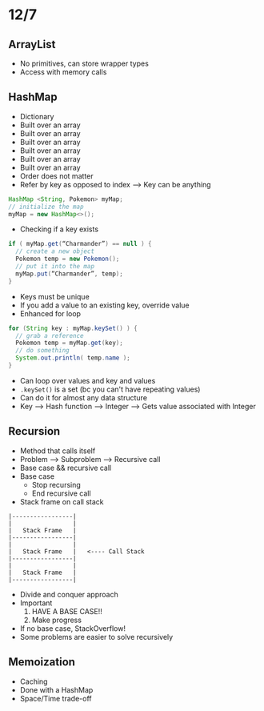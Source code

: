 # 12/7

## ArrayList
- No primitives, can store wrapper types
- Access with memory calls

## HashMap
- Dictionary
- Built over an array
- Built over an array
- Built over an array
- Built over an array
- Built over an array
- Built over an array
- Order does not matter
- Refer by key as opposed to index --> Key can be anything
```java
HashMap <String, Pokemon> myMap;
// initialize the map
myMap = new HashMap<>();
```
- Checking if a key exists
```java
if ( myMap.get(“Charmander”) == null ) {
  // create a new object
  Pokemon temp = new Pokemon();
  // put it into the map
  myMap.put(“Charmander”, temp);
}
```
- Keys must be unique
- If you add a value to an existing key, override value
- Enhanced for loop
```java
for (String key : myMap.keySet() ) {
  // grab a reference
  Pokemon temp = myMap.get(key);
  // do something
  System.out.println( temp.name );
}
```
  - Can loop over values and key and values
  - `.keySet()` is a set (bc you can't have repeating values)
  - Can do it for almost any data structure
- Key --> Hash function --> Integer --> Gets value associated with Integer

## Recursion
- Method that calls itself
- Problem --> Subproblem --> Recursive call
- Base case && recursive call
- Base case
  - Stop recursing
  - End recursive call
- Stack frame on call stack
```
|-----------------|
|                 |
|   Stack Frame   |
|-----------------|
|                 |
|   Stack Frame   |   <---- Call Stack
|-----------------|
|                 |
|   Stack Frame   |
|-----------------|

```
- Divide and conquer approach
- Important
  1. HAVE A BASE CASE!!
  2. Make progress
- If no base case, StackOverflow!
- Some problems are easier to solve recursively

## Memoization
- Caching
- Done with a HashMap
- Space/Time trade-off
